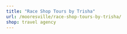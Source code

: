 ```yaml
---
title: "Race Shop Tours by Trisha"
url: /mooresville/race-shop-tours-by-trisha/
shop: travel agency
---
```

